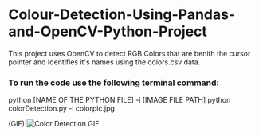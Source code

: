# Colour-Detection-Using-Pandas-and-OpenCV-Python-Project

This project uses OpenCV to detect RGB Colors that are benith the cursor pointer and Identifies it's names using the colors.csv data.

### To run the code use the following terminal command:
python [NAME OF THE PYTHON FILE] -i [IMAGE FILE PATH]
python colorDetection.py -i colorpic.jpg

(GIF)
![Color Detection GIF](https://user-images.githubusercontent.com/15246084/83334667-b0ff4d80-a2c5-11ea-9112-c268fd05676f.gif)
